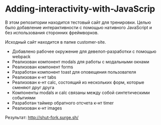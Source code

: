 # Adding-interactivity-with-JavaScrip
В этом репозитории находится тестовый сайт для тренировки. Целью было добавление интерактивности с помощью нативного JavaScript и без использования сторонних фреймворков.

Исходный сайт находится в папке customer-site.
* Добавлено рабочее окружение для девелоп-разработки с помощью webpack
* Реализован компонент modals для работы с модальными окнами
* Реализован компонент forms
* Разработан компонент toast для оповещения пользователя
* Реализован к-нт tabs
* Реализован к-нт calc, состоящий из нескольких форм, которые сменяют друг друга
* Компоненты modals и calc связаны между собой синтетическими событиями
* Разработан таймер обратного отсчета к-нт timer
* Реализован к-нт images

Результат: <http://shut-fork.surge.sh/>
